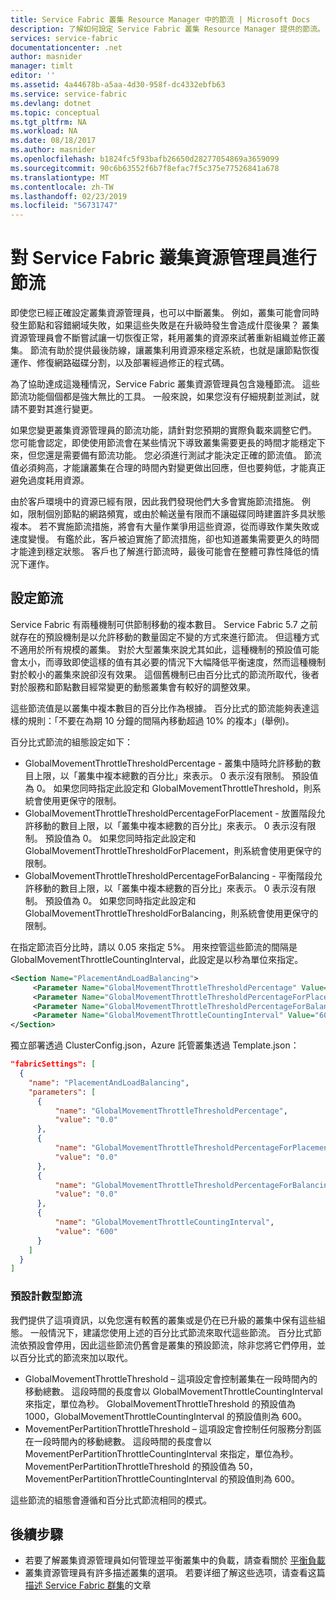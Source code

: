 ```yaml
---
title: Service Fabric 叢集 Resource Manager 中的節流 | Microsoft Docs
description: 了解如何設定 Service Fabric 叢集 Resource Manager 提供的節流。
services: service-fabric
documentationcenter: .net
author: masnider
manager: timlt
editor: ''
ms.assetid: 4a44678b-a5aa-4d30-958f-dc4332ebfb63
ms.service: service-fabric
ms.devlang: dotnet
ms.topic: conceptual
ms.tgt_pltfrm: NA
ms.workload: NA
ms.date: 08/18/2017
ms.author: masnider
ms.openlocfilehash: b1824fc5f93bafb26650d28277054869a3659099
ms.sourcegitcommit: 90c6b63552f6b7f8efac7f5c375e77526841a678
ms.translationtype: MT
ms.contentlocale: zh-TW
ms.lasthandoff: 02/23/2019
ms.locfileid: "56731747"
---
```

# <a name="throttling-the-service-fabric-cluster-resource-manager"></a>對 Service Fabric 叢集資源管理員進行節流
即使您已經正確設定叢集資源管理員，也可以中斷叢集。 例如，叢集可能會同時發生節點和容錯網域失敗，如果這些失敗是在升級時發生會造成什麼後果？ 叢集資源管理員會不斷嘗試讓一切恢復正常，耗用叢集的資源來試著重新組織並修正叢集。 節流有助於提供最後防線，讓叢集利用資源來穩定系統，也就是讓節點恢復運作、修復網路磁碟分割，以及部署經過修正的程式碼。

為了協助達成這幾種情況，Service Fabric 叢集資源管理員包含幾種節流。 這些節流功能個個都是強大無比的工具。 一般來說，如果您沒有仔細規劃並測試，就請不要對其進行變更。

如果您變更叢集資源管理員的節流功能，請針對您預期的實際負載來調整它們。 您可能會認定，即使使用節流會在某些情況下導致叢集需要更長的時間才能穩定下來，但您還是需要備有節流功能。 您必須進行測試才能決定正確的節流值。 節流值必須夠高，才能讓叢集在合理的時間內對變更做出回應，但也要夠低，才能真正避免過度耗用資源。 

由於客戶環境中的資源已經有限，因此我們發現他們大多會實施節流措施。 例如，限制個別節點的網路頻寬，或由於輸送量有限而不讓磁碟同時建置許多具狀態複本。 若不實施節流措施，將會有大量作業爭用這些資源，從而導致作業失敗或速度變慢。 有鑑於此，客戶被迫實施了節流措施，卻也知道叢集需要更久的時間才能達到穩定狀態。 客戶也了解進行節流時，最後可能會在整體可靠性降低的情況下運作。


## <a name="configuring-the-throttles"></a>設定節流

Service Fabric 有兩種機制可供節制移動的複本數目。 Service Fabric 5.7 之前就存在的預設機制是以允許移動的數量固定不變的方式來進行節流。 但這種方式不適用於所有規模的叢集。 對於大型叢集來說尤其如此，這種機制的預設值可能會太小，而導致即使這樣的值有其必要的情況下大幅降低平衡速度，然而這種機制對於較小的叢集來說卻沒有效果。 這個舊機制已由百分比式的節流所取代，後者對於服務和節點數目經常變更的動態叢集會有較好的調整效果。

這些節流值是以叢集中複本數目的百分比作為根據。 百分比式的節流能夠表達這樣的規則：「不要在為期 10 分鐘的間隔內移動超過 10% 的複本」(舉例)。

百分比式節流的組態設定如下：

  - GlobalMovementThrottleThresholdPercentage - 叢集中隨時允許移動的數目上限，以「叢集中複本總數的百分比」來表示。 0 表示沒有限制。 預設值為 0。 如果您同時指定此設定和 GlobalMovementThrottleThreshold，則系統會使用更保守的限制。
  - GlobalMovementThrottleThresholdPercentageForPlacement - 放置階段允許移動的數目上限，以「叢集中複本總數的百分比」來表示。 0 表示沒有限制。 預設值為 0。 如果您同時指定此設定和 GlobalMovementThrottleThresholdForPlacement，則系統會使用更保守的限制。
  - GlobalMovementThrottleThresholdPercentageForBalancing - 平衡階段允許移動的數目上限，以「叢集中複本總數的百分比」來表示。 0 表示沒有限制。 預設值為 0。 如果您同時指定此設定和 GlobalMovementThrottleThresholdForBalancing，則系統會使用更保守的限制。

在指定節流百分比時，請以 0.05 來指定 5%。 用來控管這些節流的間隔是 GlobalMovementThrottleCountingInterval，此設定是以秒為單位來指定。


``` xml
<Section Name="PlacementAndLoadBalancing">
     <Parameter Name="GlobalMovementThrottleThresholdPercentage" Value="0" />
     <Parameter Name="GlobalMovementThrottleThresholdPercentageForPlacement" Value="0" />
     <Parameter Name="GlobalMovementThrottleThresholdPercentageForBalancing" Value="0" />
     <Parameter Name="GlobalMovementThrottleCountingInterval" Value="600" />
</Section>
```

獨立部署透過 ClusterConfig.json，Azure 託管叢集透過 Template.json：

```json
"fabricSettings": [
  {
    "name": "PlacementAndLoadBalancing",
    "parameters": [
      {
          "name": "GlobalMovementThrottleThresholdPercentage",
          "value": "0.0"
      },
      {
          "name": "GlobalMovementThrottleThresholdPercentageForPlacement",
          "value": "0.0"
      },
      {
          "name": "GlobalMovementThrottleThresholdPercentageForBalancing",
          "value": "0.0"
      },
      {
          "name": "GlobalMovementThrottleCountingInterval",
          "value": "600"
      }
    ]
  }
]
```

### <a name="default-count-based-throttles"></a>預設計數型節流
我們提供了這項資訊，以免您還有較舊的叢集或是仍在已升級的叢集中保有這些組態。 一般情況下，建議您使用上述的百分比式節流來取代這些節流。 百分比式節流依預設會停用，因此這些節流仍舊會是叢集的預設節流，除非您將它們停用，並以百分比式的節流來加以取代。 

  - GlobalMovementThrottleThreshold – 這項設定會控制叢集在一段時間內的移動總數。 這段時間的長度會以 GlobalMovementThrottleCountingInterval 來指定，單位為秒。 GlobalMovementThrottleThreshold 的預設值為 1000，GlobalMovementThrottleCountingInterval 的預設值則為 600。
  - MovementPerPartitionThrottleThreshold – 這項設定會控制任何服務分割區在一段時間內的移動總數。 這段時間的長度會以 MovementPerPartitionThrottleCountingInterval 來指定，單位為秒。 MovementPerPartitionThrottleThreshold 的預設值為 50，MovementPerPartitionThrottleCountingInterval 的預設值則為 600。

這些節流的組態會遵循和百分比式節流相同的模式。

## <a name="next-steps"></a>後續步驟
- 若要了解叢集資源管理員如何管理並平衡叢集中的負載，請查看關於 [平衡負載](service-fabric-cluster-resource-manager-balancing.md)
- 叢集資源管理員有許多描述叢集的選項。 若要详细了解这些选项，请查看这篇[描述 Service Fabric 群集](service-fabric-cluster-resource-manager-cluster-description.md)的文章
